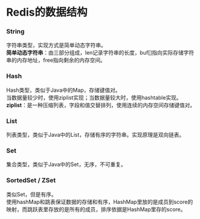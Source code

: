 # Redis的数据结构
### String
字符串类型，实现方式是简单动态字符串。  
**简单动态字符串**：由三部分组成，len记录字符串的长度，buf[]指向实际存储字符串的内存地址，free指向剩余的内存空间。
### Hash
Hash类型，类似于Java中的Map，存储键值对。  
当数据量较少时，使用ziplist实现；当数据量较大时，使用hashtable实现。  
**ziplist**：是一种压缩列表，字段和值交替排列，使用连续的内存空间存储键值对。
### List
列表类型，类似于Java中的List，存储有序的字符串。实现原理是双向链表。
### Set
集合类型，类似于Java中的Set，无序，不可重复。
### SortedSet / ZSet
类似Set，但是有序。  
使用hashMap和跳表保证数据的存储和有序，HashMap里放的是成员到score的映射，而跳跃表里存放的是所有的成员，排序依据是HashMap里存的score。